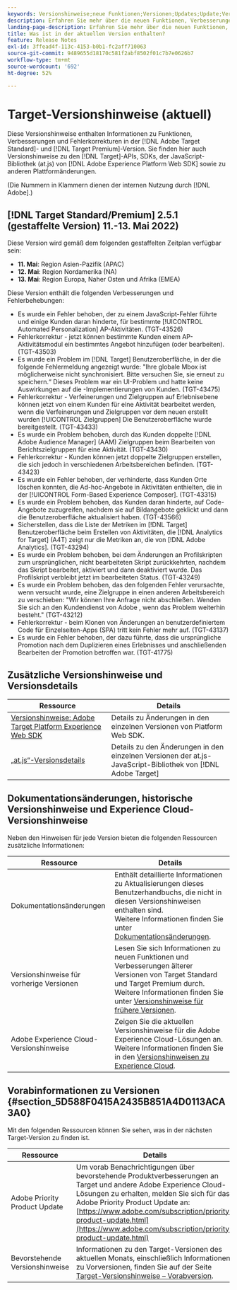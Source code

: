 ```yaml
---
keywords: Versionshinweise;neue Funktionen;Versionen;Updates;Update;Version;Verbesserungen;Erweiterungen;Fehlerbehebungen;Fehlerkorrekturen;Aktualisierungen
description: Erfahren Sie mehr über die neuen Funktionen, Verbesserungen und Fehlerbehebungen in der aktuellen Version von [!DNL Adobe Target], einschließlich SDKs, APIs und JavaScript-Bibliotheken.
landing-page-description: Erfahren Sie mehr über die neuen Funktionen, Verbesserungen und Fehlerbehebungen in der aktuellen Version von [!DNL Adobe Target].
title: Was ist in der aktuellen Version enthalten?
feature: Release Notes
exl-id: 3ffead4f-113c-4153-b0b1-fc2aff710063
source-git-commit: 9489655d18170c581f2abf8502f01c7b7e0626b7
workflow-type: tm+mt
source-wordcount: '692'
ht-degree: 52%

---
```


# Target-Versionshinweise (aktuell)

Diese Versionshinweise enthalten Informationen zu Funktionen, Verbesserungen und Fehlerkorrekturen in der [!DNL Adobe Target Standard]- und [!DNL Target Premium]-Version. Sie finden hier auch Versionshinweise zu den [!DNL Target]-APIs, SDKs, der JavaScript-Bibliothek (at.js) von [!DNL Adobe Experience Platform Web SDK] sowie zu anderen Plattformänderungen.

(Die Nummern in Klammern dienen der internen Nutzung durch [!DNL Adobe].)

## [!DNL Target Standard/Premium] 2.5.1 (gestaffelte Version) 11.-13. Mai 2022)

Diese Version wird gemäß dem folgenden gestaffelten Zeitplan verfügbar sein:

* **11. Mai**: Region Asien-Pazifik (APAC)
* **12. Mai**: Region Nordamerika (NA)
* **13. Mai**: Region Europa, Naher Osten und Afrika (EMEA)

Diese Version enthält die folgenden Verbesserungen und Fehlerbehebungen:

* Es wurde ein Fehler behoben, der zu einem JavaScript-Fehler führte und einige Kunden daran hinderte, für bestimmte [!UICONTROL Automated Personalization] AP-Aktivitäten. (TGT-43526)
* Fehlerkorrektur - jetzt können bestimmte Kunden einem AP-Aktivitätsmodul ein bestimmtes Angebot hinzufügen (oder bearbeiten). (TGT-43503)
* Es wurde ein Problem im [!DNL Target] Benutzeroberfläche, in der die folgende Fehlermeldung angezeigt wurde: &quot;Ihre globale Mbox ist möglicherweise nicht synchronisiert. Bitte versuchen Sie, sie erneut zu speichern.“ Dieses Problem war ein UI-Problem und hatte keine Auswirkungen auf die -Implementierungen von Kunden. (TGT-43475)
* Fehlerkorrektur - Verfeinerungen und Zielgruppen auf Erlebnisebene können jetzt von einem Kunden für eine Aktivität bearbeitet werden, wenn die Verfeinerungen und Zielgruppen vor dem neuen erstellt wurden [!UICONTROL Zielgruppen] Die Benutzeroberfläche wurde bereitgestellt. (TGT-43433)
* Es wurde ein Problem behoben, durch das Kunden doppelte [!DNL Adobe Audience Manager] (AAM) Zielgruppen beim Bearbeiten von Berichtszielgruppen für eine Aktivität. (TGT-43430)
* Fehlerkorrektur - Kunden können jetzt doppelte Zielgruppen erstellen, die sich jedoch in verschiedenen Arbeitsbereichen befinden. (TGT-43423)
* Es wurde ein Fehler behoben, der verhinderte, dass Kunden Orte löschen konnten, die Ad-hoc-Angebote in Aktivitäten enthielten, die in der [!UICONTROL Form-Based Experience Composer]. (TGT-43315)
* Es wurde ein Problem behoben, das Kunden daran hinderte, auf Code-Angebote zuzugreifen, nachdem sie auf Bildangebote geklickt und dann die Benutzeroberfläche aktualisiert haben. (TGT-43566)
* Sicherstellen, dass die Liste der Metriken im [!DNL Target] Benutzeroberfläche beim Erstellen von Aktivitäten, die [!DNL Analytics for Target] (A4T) zeigt nur die Metriken an, die von [!DNL Adobe Analytics]. (TGT-43294)
* Es wurde ein Problem behoben, bei dem Änderungen an Profilskripten zum ursprünglichen, nicht bearbeiteten Skript zurückkehrten, nachdem das Skript bearbeitet, aktiviert und dann deaktiviert wurde. Das Profilskript verbleibt jetzt im bearbeiteten Status. (TGT-43249)
* Es wurde ein Problem behoben, das den folgenden Fehler verursachte, wenn versucht wurde, eine Zielgruppe in einen anderen Arbeitsbereich zu verschieben: &quot;Wir können Ihre Anfrage nicht abschließen. Wenden Sie sich an den Kundendienst von Adobe , wenn das Problem weiterhin besteht.&quot; (TGT-43212)
* Fehlerkorrektur - beim Klonen von Änderungen an benutzerdefiniertem Code für Einzelseiten-Apps (SPA) tritt kein Fehler mehr auf. (TGT-43137)
* Es wurde ein Fehler behoben, der dazu führte, dass die ursprüngliche Promotion nach dem Duplizieren eines Erlebnisses und anschließenden Bearbeiten der Promotion betroffen war. (TGT-41775)

## Zusätzliche Versionshinweise und Versionsdetails

| Ressource | Details |
|--- |--- |
| [Versionshinweise: Adobe Target Platform Experience Web SDK](https://experienceleague.adobe.com/docs/experience-platform/edge/release-notes.html?lang=de) | Details zu Änderungen in den einzelnen Versionen von Platform Web SDK. |
| [„at.js“-Versionsdetails](/help/main/c-implementing-target/c-implementing-target-for-client-side-web/target-atjs-versions.md) | Details zu den Änderungen in den einzelnen Versionen der at.js-JavaScript-Bibliothek von [!DNL Adobe Target] |

## Dokumentationsänderungen, historische Versionshinweise und Experience Cloud-Versionshinweise

Neben den Hinweisen für jede Version bieten die folgenden Ressourcen zusätzliche Informationen:

| Ressource | Details |
|--- |--- |
| Dokumentationsänderungen | Enthält detaillierte Informationen zu Aktualisierungen dieses Benutzerhandbuchs, die nicht in diesen Versionshinweisen enthalten sind.<br>Weitere Informationen finden Sie unter [Dokumentationsänderungen](/help/main/r-release-notes/doc-change.md#reference_366123CF00994BACBBF9BBDF2C4D840C). |
| Versionshinweise für vorherige Versionen | Lesen Sie sich Informationen zu neuen Funktionen und Verbesserungen älterer Versionen von Target Standard und Target Premium durch.<br>Weitere Informationen finden Sie unter [Versionshinweise für frühere Versionen](/help/main/r-release-notes/release-notes-for-previous-releases.md). |
| Adobe Experience Cloud-Versionshinweise | Zeigen Sie die aktuellen Versionshinweise für die Adobe Experience Cloud-Lösungen an.<br>Weitere Informationen finden Sie in den [Versionshinweisen zu Experience Cloud](https://experienceleague.adobe.com/docs/release-notes/experience-cloud/current.html?lang=de). |

## Vorabinformationen zu Versionen {#section_5D588F0415A2435B851A4D0113ACA3A0}

Mit den folgenden Ressourcen können Sie sehen, was in der nächsten Target-Version zu finden ist.

| Ressource | Details |
|--- |--- |
| Adobe Priority Product Update | Um vorab Benachrichtigungen über bevorstehende Produktverbesserungen an Target und andere Adobe Experience Cloud-Lösungen zu erhalten, melden Sie sich für das Adobe Priority Product Update an:<br>[https://www.adobe.com/subscription/priority-product-update.html](https://www.adobe.com/subscription/priority-product-update.html) |
| Bevorstehende Versionshinweise | Informationen zu den Target-Versionen des aktuellen Monats, einschließlich Informationen zu Vorversionen, finden Sie auf der Seite [Target-Versionshinweise – Vorabversion](/help/main/r-release-notes/target-release-notes.md). |

